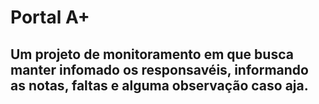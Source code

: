 # Portal A+
## Um projeto de monitoramento em que busca manter infomado os responsavéis, informando as notas, faltas e alguma observação caso aja.